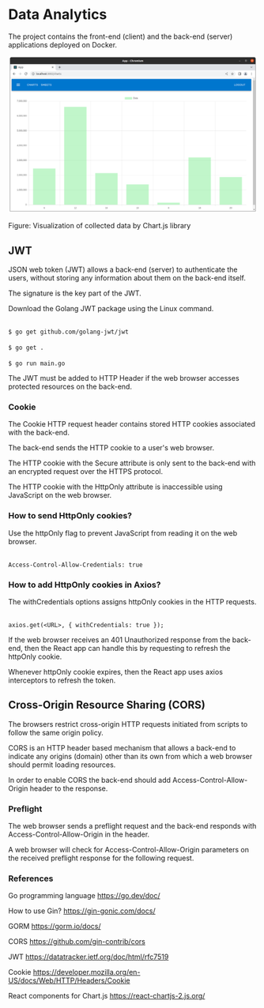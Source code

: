 # Data Analytics

The project contains the front-end (client) and the back-end (server) applications deployed on Docker.

![alt text](https://github.com/jylhakos/miscellaneous/blob/main/DataAnalytics/CHARTJS.png?raw=true)

Figure: Visualization of collected data by Chart.js library

## JWT

JSON web token (JWT) allows a back-end (server) to authenticate the users, without storing any information about them on the back-end itself.

The signature is the key part of the JWT.

Download the Golang JWT package using the Linux command.

```

$ go get github.com/golang-jwt/jwt

$ go get .

$ go run main.go

```

The JWT must be added to HTTP Header if the web browser accesses protected resources on the back-end.

### Cookie

The Cookie HTTP request header contains stored HTTP cookies associated with the back-end.

The back-end sends the HTTP cookie to a user's web browser.

The HTTP cookie with the Secure attribute is only sent to the back-end with an encrypted request over the HTTPS protocol.

The HTTP cookie with the HttpOnly attribute is inaccessible using JavaScript on the web browser.

### How to send HttpOnly cookies?

Use the httpOnly flag to prevent JavaScript from reading it on the web browser.

```

Access-Control-Allow-Credentials: true

```

### How to add HttpOnly cookies in Axios?

The withCredentials options assigns httpOnly cookies in the HTTP requests.

```

axios.get(<URL>, { withCredentials: true });

```
If the web browser receives an 401 Unauthorized response from the back-end, then the React app can handle this by requesting to refresh the httpOnly cookie.

Whenever httpOnly cookie expires, then the React app uses axios interceptors to refresh the token.

## Cross-Origin Resource Sharing (CORS)

The browsers restrict cross-origin HTTP requests initiated from scripts to follow the same origin policy.

CORS is an HTTP header based mechanism that allows a back-end to indicate any origins (domain) other than its own from which a web browser should permit loading resources.

In order to enable CORS the back-end should add Access-Control-Allow-Origin header to the response.

### Preflight

The web browser sends a preflight request and the back-end responds with Access-Control-Allow-Origin in the header.

A web browser will check for Access-Control-Allow-Origin parameters on the received preflight response for the following request.

### References

Go programming language https://go.dev/doc/

How to use Gin? https://gin-gonic.com/docs/

GORM https://gorm.io/docs/

CORS https://github.com/gin-contrib/cors

JWT https://datatracker.ietf.org/doc/html/rfc7519

Cookie https://developer.mozilla.org/en-US/docs/Web/HTTP/Headers/Cookie

React components for Chart.js https://react-chartjs-2.js.org/
